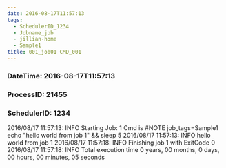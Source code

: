 ```yaml
---
date: 2016-08-17T11:57:13
tags:
  - SchedulerID_1234
  - Jobname_job
  - jillian-home
  - Sample1
title: 001_job01 CMD_001
---
```


### DateTime: 2016-08-17T11:57:13
### ProcessID: 21455
### SchedulerID: 1234


2016/08/17 11:57:13: INFO Starting Job: 1 
Cmd is #NOTE job_tags=Sample1
echo "hello world from job 1" && sleep 5
 2016/08/17 11:57:13: INFO hello world from job 1
 2016/08/17 11:57:18: INFO Finishing job 1 with ExitCode 0
 2016/08/17 11:57:18: INFO Total execution time 0 years, 00 months, 0 days, 00 hours, 00 minutes, 05 seconds
 